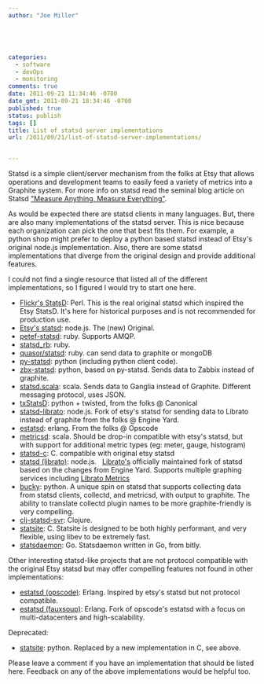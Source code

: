 ```yaml
---
author: "Joe Miller"





categories:
  - software
  - devOps
  - monitoring
comments: true
date: 2011-09-21 11:34:46 -0700
date_gmt: 2011-09-21 18:34:46 -0700
published: true
status: publish
tags: []
title: List of statsd server implementations
url: /2011/09/21/list-of-statsd-server-implementations/


---
```


Statsd is a simple client/server mechanism from the folks at Etsy that allows operations and development teams to easily feed a variety of metrics into a Graphite system. For more info on statsd read the seminal blog article on Statsd ["Measure Anything, Measure Everything"](http://codeascraft.etsy.com/2011/02/15/measure-anything-measure-everything/ "Etsy: Measure Anything, Measure Everything").

<!--more-->

As would be expected there are statsd clients in many languages. But, there are also many implementations of the statsd server. This is nice because each organization can pick the one that best fits them. For example, a python shop might prefer to deploy a python based statsd instead of Etsy's original node.js implementation. Also, there are some statsd implementations that diverge from the original design and provide additional features.

I could not find a single resource that listed all of the different implementations, so I figured I would try to start one here.

- [Flickr's StatsD](https://github.com/iamcal/Flickr-StatsD "https://github.com/iamcal/Flickr-StatsD"): Perl. This is the real original statsd which inspired the Etsy StatsD. It's here for historical purposes and is not recommended for production use.
- [Etsy's statsd](https://github.com/etsy/statsd "https://github.com/etsy/statsd"): node.js. The (new) Original.
- [petef-statsd](https://github.com/fetep/ruby-statsd "https://github.com/fetep/ruby-statsd"): ruby. Supports AMQP.
- [statsd\_rb](https://github.com/seatgeek/statsd_rb "https://github.com/seatgeek/statsd\_rb"): ruby.
- [quasor/statsd](https://github.com/quasor/statsd "https://github.com/quasor/statsd"): ruby. can send data to graphite or mongoDB
- [py-statsd](https://github.com/sivy/py-statsd "py-statsd"): python (including python client code).
- [zbx-statsd](https://github.com/pistolero/zbx-statsd "https://github.com/pistolero/zbx-statsd"): python, based on py-statsd. Sends data to Zabbix instead of graphite.
- [statsd.scala](https://github.com/jamesgolick/statsd.scala "https://github.com/jamesgolick/statsd.scala"): scala. Sends data to Ganglia instead of Graphite. Different messaging protocol, uses JSON.
- [txStatsD](https://launchpad.net/txstatsd "https://launchpad.net/txstatsd"): python + twisted, from the folks @ Canonical
- [statsd-librato](https://github.com/engineyard/statsd-librato "https://github.com/engineyard/statsd-librato"): node.js. Fork of etsy's statsd for sending data to Librato instead of graphite from the folks @ Engine Yard.
- [estatsd](https://github.com/opscode/estatsd "https://github.com/opscode/estatsd"): erlang. From the folks @ Opscode
- [metricsd](https://github.com/mojodna/metricsd "https://github.com/mojodna/metricsd"): scala. Should be drop-in compatible with etsy's statsd, but with support for additional metric types (eg: meter, gauge, histogram)
- [statsd-c](https://github.com/jbuchbinder/statsd-c "statsd-c"): C. compatible with original etsy statsd
- [statsd (librato)](https://github.com/librato/statsd "statsd (librato)"): node.js.   [Librato's](http://librato.com/ "Librato") officially maintained fork of statsd based on the changes from Engine Yard. Supports multiple graphing services including [Librato Metrics](http://metrics.librato.com "Librato Metrics")
- [bucky](https://github.com/cloudant/bucky "bucky"): python. A unique spin on statsd that supports collecting data from statsd clients, collectd, and metricsd, with output to graphite. The ability to translate collectd plugin names to be more graphite-friendly is very compelling.
- [clj-statsd-svr](https://github.com/netmelody/clj-statsd-svr "clj-statsd-svr"): Clojure.
- [statsite](https://github.com/armon/statsite "statsite"): C. Statsite is designed to be both highly performant, and very flexible, using libev to be extremely fast.
- [statsdaemon](https://github.com/bitly/statsdaemon "statsdaemon"): Go. Statsdaemon written in Go, from bitly.

Other interesting statsd-like projects that are not protocol compatible with the original Etsy statsd but may offer compelling features not found in other implementations:

- [estatsd (opscode)](https://github.com/opscode/estatsd "estatsd (opscode)"): Erlang. Inspired by etsy's statsd but not protocol compatible.
- [estatsd (fauxsoup)](https://github.com/fauxsoup/estatsd "estatsd (fauxsoup)"): Erlang. Fork of opscode's estatsd with a focus on multi-datacenters and high-scalability.

Deprecated:

- [statsite](https://github.com/kiip/statsite/ "https://github.com/kiip/statsite/"): python. Replaced by a new implementation in C, see above.

Please leave a comment if you have an implementation that should be listed here. Feedback on any of the above implementations would be helpful too.
